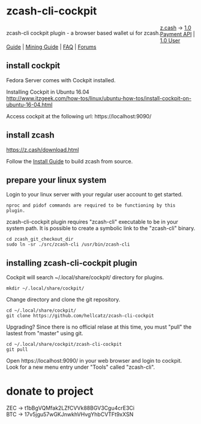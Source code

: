 # zcash-cli-cockpit
<p style="float: left;">zcash-cli cockpit plugin - a browser based wallet ui for zcash.</p>

<a target="_blank" href="http://z.cash/">z.cash</a> -> 
<a target="_blank" href="https://github.com/zcash/zcash/blob/v1.0.0/doc/payment-api.md">1.0 Payment API</a> |
<a target="_blank" href="https://github.com/zcash/zcash/wiki/1.0-User-Guide">1.0 User Guide</a> |
<a target="_blank" href="https://github.com/zcash/zcash/wiki/Mining-Guide">Mining Guide</a> |
<a target="_blank" href="https://z.cash/support/faq.html">FAQ</a> |
<a target="_blank" href="https://forum.z.cash/">Forums</a>

## install cockpit
Fedora Server comes with Cockpit installed.

Installing Cockpit in Ubuntu 16.04  
http://www.itzgeek.com/how-tos/linux/ubuntu-how-tos/install-cockpit-on-ubuntu-16-04.html

Access cockpit at the following url: https://localhost:9090/

## install zcash

https://z.cash/download.html

Follow the <a target="_blank" href="https://github.com/zcash/zcash/wiki/1.0-User-Guide">Install Guide</a> to build zcash from source.

## prepare your linux system
Login to your linux server with your regular user account to get started.

    nproc and pidof commands are required to be functioning by this plugin.

zcash-cli-cockpit plugin requires "zcash-cli" executable to be in your system path. It is possible to create a symbolic link to the "zcash-cli" binary.

    cd zcash_git_checkout_dir
    sudo ln -sr ./src/zcash-cli /usr/bin/zcash-cli

## installing zcash-cli-cockpit plugin
Cockpit will search ~/.local/share/cockpit/ directory for plugins.

    mkdir ~/.local/share/cockpit/

Change directory and clone the git repository.
    
    cd ~/.local/share/cockpit/
    git clone https://github.com/hellcatz/zcash-cli-cockpit
    

Upgrading? Since there is no official relase at this time, you must "pull" the lastest from "master" using git.

    cd ~/.local/share/cockpit/zcash-cli-cockpit
    git pull

Open https://localhost:9090/ in your web browser and login to cockpit.
Look for a new menu entry under "Tools" called "zcash-cli".

# donate to project

ZEC -> t1bBgVQMfak2LZfCVVk88BGV3Cgu4crE3Ci  
BTC -> 17v5jgu57wGKJnwkhVHvgYhbCVTFt9xXSN
